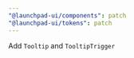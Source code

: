 ```yaml
---
"@launchpad-ui/components": patch
"@launchpad-ui/tokens": patch
---
```


Add `Tooltip` and `TooltipTrigger`
